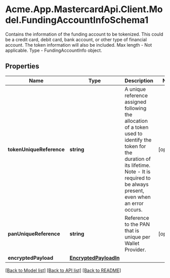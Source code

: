 # Acme.App.MastercardApi.Client.Model.FundingAccountInfoSchema1
Contains the information of the funding account to be tokenized. This could be a credit card, debit card, bank account, or other type of financial account. The token information will also be included. Max length - Not applicable. Type - FundingAccountInfo object.

## Properties

Name | Type | Description | Notes
------------ | ------------- | ------------- | -------------
**tokenUniqueReference** | **string** | A unique reference assigned following the allocation of a token used to identify the token for the duration of its lifetime. Note - It is required to be always present, even when an error occurs. | [optional] 
**panUniqueReference** | **string** | Reference to the PAN that is unique per Wallet Provider. | [optional] 
**encryptedPayload** | [**EncryptedPayloadIn**](EncryptedPayloadIn.md) |  | 

[[Back to Model list]](../README.md#documentation-for-models) [[Back to API list]](../README.md#documentation-for-api-endpoints) [[Back to README]](../README.md)

